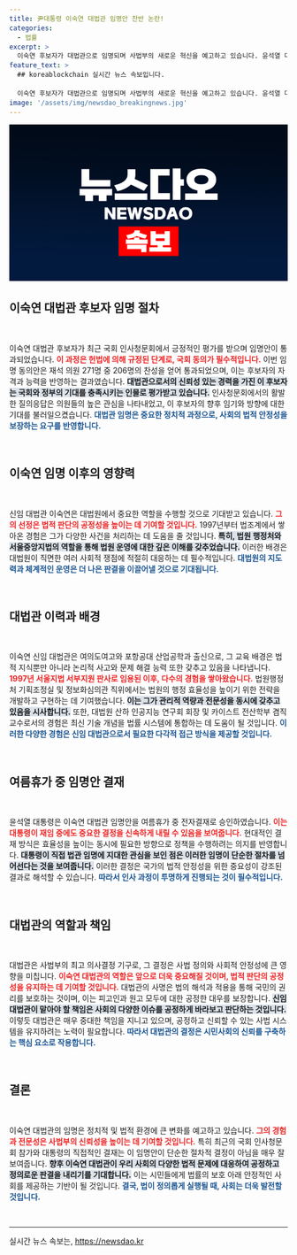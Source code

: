 ```yaml
---
title: 尹대통령 이숙연 대법관 임명안 찬반 논란!
categories:
  - 법률
excerpt: >
  이숙연 후보자가 대법관으로 임명되며 사법부의 새로운 혁신을 예고하고 있습니다. 윤석열 대통령의 재가와 국회의 압도적 찬성으로 결정된 이번 임명은 법조계에 큰 파장을 일으킬 것입니다.
feature_text: >
  ## koreablockchain 실시간 뉴스 속보입니다.

  이숙연 후보자가 대법관으로 임명되며 사법부의 새로운 혁신을 예고하고 있습니다. 윤석열 대통령의 재가와 국회의 압도적 찬성으로 결정된 이번 임명은 법조계에 큰 파장을 일으킬 것입니다.
image: '/assets/img/newsdao_breakingnews.jpg'
---
```


<p><img src="/assets/img/newsdao_breakingnews.jpg" alt="koreablockchain 속보" /></p>

<h2 data-ke-size="size26">이숙연 대법관 후보자 임명 절차</h2>

<p data-ke-size="size16">&nbsp;</p>

<p>이숙연 대법관 후보자가 최근 국회 인사청문회에서 긍정적인 평가를 받으며 임명안이 통과되었습니다. <b><span style="color: #ee2323;">이 과정은 헌법에 의해 규정된 단계로, 국회 동의가 필수적입니다.</span></b> 이번 임명 동의안은 재석 의원 271명 중 206명의 찬성을 얻어 통과되었으며, 이는 후보자의 자격과 능력을 반영하는 결과였습니다. <b><span style="background-color: #21538527;">대법관으로서의 신뢰성 있는 경력을 가진 이 후보자는 국회와 정부의 기대를 충족시키는 인물로 평가받고 있습니다.</span></b> 인사청문회에서의 활발한 질의응답은 의원들의 높은 관심을 나타내었고, 이 후보자의 향후 임기와 방향에 대한 기대를 불러일으켰습니다. <b><span style="color: #1a5490;">대법관 임명은 중요한 정치적 과정으로, 사회의 법적 안정성을 보장하는 요구를 반영합니다.</span></b></p>

<p data-ke-size="size16">&nbsp;</p>

<h2 data-ke-size="size26">이숙연 임명 이후의 영향력</h2>

<p data-ke-size="size16">&nbsp;</p>

<p>신임 대법관 이숙연은 대법원에서 중요한 역할을 수행할 것으로 기대받고 있습니다. <b><span style="color: #ee2323;">그의 선정은 법적 판단의 공정성을 높이는 데 기여할 것입니다.</span></b> 1997년부터 법조계에서 쌓아온 경험은 그가 다양한 사건을 처리하는 데 도움을 줄 것입니다. <b><span style="background-color: #21538527;">특히, 법원 행정처와 서울중앙지법의 역할을 통해 법원 운영에 대한 깊은 이해를 갖추었습니다.</span></b> 이러한 배경은 대법원이 직면한 여러 사회적 쟁점에 적절히 대응하는 데 필수적입니다. <b><span style="color: #1a5490;">대법원의 지도력과 체계적인 운영은 더 나은 판결을 이끌어낼 것으로 기대됩니다.</span></b></p>

<p data-ke-size="size16">&nbsp;</p>

<h2 data-ke-size="size26">대법관 이력과 배경</h2>

<p data-ke-size="size16">&nbsp;</p>

<p>이숙연 신임 대법관은 여의도여고와 포항공대 산업공학과 출신으로, 그 교육 배경은 법적 지식뿐만 아니라 논리적 사고와 문제 해결 능력 또한 갖추고 있음을 나타냅니다. <b><span style="color: #ee2323;">1997년 서울지법 서부지원 판사로 임용된 이후, 다수의 경험을 쌓아왔습니다.</span></b> 법원행정처 기획조정실 및 정보화심의관 직위에서는 법원의 행정 효율성을 높이기 위한 전략을 개발하고 구현하는 데 기여했습니다. <b><span style="background-color: #21538527;">이는 그가 관리적 역량과 전문성을 동시에 갖추고 있음을 시사합니다.</span></b> 또한, 대법원 산하 인공지능 연구회 회장 및 카이스트 전산학부 겸직 교수로서의 경험은 최신 기술 개념을 법률 시스템에 통합하는 데 도움이 될 것입니다. <b><span style="color: #1a5490;">이러한 다양한 경험은 신임 대법관으로서 필요한 다각적 접근 방식을 제공할 것입니다.</span></b></p>

<p data-ke-size="size16">&nbsp;</p>

<h2 data-ke-size="size26">여름휴가 중 임명안 결재</h2>

<p data-ke-size="size16">&nbsp;</p>

<p>윤석열 대통령은 이숙연 대법관 임명안을 여름휴가 중 전자결재로 승인하였습니다. <b><span style="color: #ee2323;">이는 대통령이 재임 중에도 중요한 결정을 신속하게 내릴 수 있음을 보여줍니다.</span></b> 현대적인 결재 방식은 효율성을 높이는 동시에 필요한 방향으로 정책을 수행하려는 의지를 반영합니다. <b><span style="background-color: #21538527;">대통령이 직접 법관 임명에 지대한 관심을 보인 점은 이러한 임명이 단순한 절차를 넘어선다는 것을 보여줍니다.</span></b> 이러한 결정은 국가의 법적 안정성을 위한 중요성이 강조된 결과로 해석할 수 있습니다. <b><span style="color: #1a5490;">따라서 인사 과정이 투명하게 진행되는 것이 필수적입니다.</span></b></p>

<p data-ke-size="size16">&nbsp;</p>

<h2 data-ke-size="size26">대법관의 역할과 책임</h2>

<p data-ke-size="size16">&nbsp;</p>

<p>대법관은 사법부의 최고 의사결정 기구로, 그 결정은 사법 정의와 사회적 안정성에 큰 영향을 미칩니다. <b><span style="color: #ee2323;">이숙연 대법관의 역할은 앞으로 더욱 중요해질 것이며, 법적 판단의 공정성을 유지하는 데 기여할 것입니다.</span></b> 대법관의 사명은 법의 해석과 적용을 통해 국민의 권리를 보호하는 것이며, 이는 피고인과 원고 모두에 대한 공정한 대우를 보장합니다. <b><span style="background-color: #21538527;">신임 대법관이 맡아야 할 책임은 사회의 다양한 이슈를 공정하게 바라보고 판단하는 것입니다.</span></b> 이렇듯 대법관은 매우 중대한 책임을 지니고 있으며, 공정하고 신뢰할 수 있는 사법 시스템을 유지하려는 노력이 필요합니다. <b><span style="color: #1a5490;">따라서 대법관의 결정은 시민사회의 신뢰를 구축하는 핵심 요소로 작용합니다.</span></b></p>

<p data-ke-size="size16">&nbsp;</p>

<h2 data-ke-size="size26">결론</h2>

<p data-ke-size="size16">&nbsp;</p>

<p>이숙연 대법관의 임명은 정치적 및 법적 환경에 큰 변화를 예고하고 있습니다. <b><span style="color: #ee2323;">그의 경험과 전문성은 사법부의 신뢰성을 높이는 데 기여할 것입니다.</span></b> 특히 최근의 국회 인사청문회 참가와 대통령의 직접적인 결재는 이 임명안이 단순한 절차적 결정이 아님을 매우 잘 보여줍니다. <b><span style="background-color: #21538527;">향후 이숙연 대법관이 우리 사회의 다양한 법적 문제에 대응하여 공정하고 정의로운 판결을 내리기를 기대합니다.</span></b> 이는 시민들에게 법률의 보호 아래 안정적인 사회를 제공하는 기반이 될 것입니다. <b><span style="color: #1a5490;">결국, 법이 정의롭게 실행될 때, 사회는 더욱 발전할 것입니다.</span></b></p>

<p data-ke-size="size16">&nbsp;</p>

<hr>

<p data-ke-size="size16"></p>
실시간 뉴스 속보는, <a href="https://newsdao.kr" rel="dofollow">https://newsdao.kr</a>


